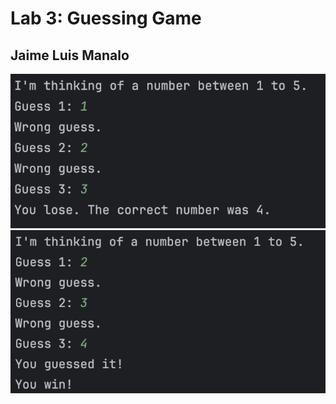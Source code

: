 # Lab 3: Guessing Game
## Jaime Luis Manalo
![LAB 3 SC1](https://github.com/mnljm/FECP-Java-Session1-GuessingGame/blob/main/Lab%203%20SC1.png)
![LAB 3 SC2](https://github.com/mnljm/FECP-Java-Session1-GuessingGame/blob/main/Lab%204%20SC2.png)
